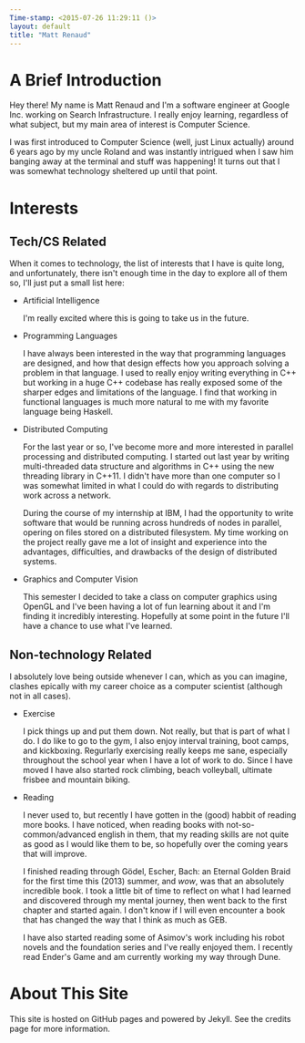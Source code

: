 ```yaml
---
Time-stamp: <2015-07-26 11:29:11 ()>
layout: default
title: "Matt Renaud"
---
```


# A Brief Introduction

Hey there! My name is Matt Renaud and I'm a software engineer at
Google Inc. working on Search Infrastructure.  I really enjoy
learning, regardless of what subject, but my main area of interest is
Computer Science.

I was first introduced to Computer Science (well, just Linux actually)
around 6 years ago by my uncle Roland and was instantly intrigued when
I saw him banging away at the terminal and stuff was happening! It
turns out that I was somewhat technology sheltered up until that
point.


# Interests

## Tech/CS Related

When it comes to technology, the list of interests that I have is
quite long, and unfortunately, there isn't enough time in the day to
explore all of them so, I'll just put a small list here:

- <span class="heading">Artificial Intelligence</span>

  I'm really excited where this is going to take us in the future.

- <span class="heading">Programming Languages</span>

  I have always been interested in the way that programming languages
  are designed, and how that design effects how you approach solving a
  problem in that language.  I used to really enjoy writing everything
  in C++ but working in a huge C++ codebase has really exposed some of
  the sharper edges and limitations of the language. I find that
  working in functional languages is much more natural to me with my
  favorite language being Haskell.

- <span class="heading">Distributed Computing</span>

  For the last year or so, I've become more and more interested in
  parallel processing and distributed computing. I started out last
  year by writing multi-threaded data structure and algorithms in
  C++ using the new threading library in C++11. I didn't have more
  than one computer so I was somewhat limited in what I could do
  with regards to distributing work across a network.

  During the course of my internship at IBM, I had the opportunity to
  write software that would be running across hundreds of nodes in
  parallel, opering on files stored on a distributed filesystem. My
  time working on the project really gave me a lot of insight and
  experience into the advantages, difficulties, and drawbacks of the
  design of distributed systems.

- <span class="heading">Graphics and Computer Vision</span>

  This semester I decided to take a class on computer graphics using
  OpenGL and I've been having a lot of fun learning about it and I'm
  finding it incredibly interesting. Hopefully at some point in the
  future I'll have a chance to use what I've learned.

## Non-technology Related

I absolutely love being outside whenever I can, which as you can
imagine, clashes epically with my career choice as a computer
scientist (although not in all cases).

- <span class="heading">Exercise</span>

  I pick things up and put them down. Not really, but that is part of
  what I do. I do like to go to the gym, I also enjoy interval
  training, boot camps, and kickboxing. Regurlarly exercising really
  keeps me sane, especially throughout the school year when I have a
  lot of work to do. Since I have moved I have also started rock
  climbing, beach volleyball, ultimate frisbee and mountain biking.

- <span class="heading">Reading</span>

  I never used to, but recently I have gotten in the (good) habbit of
  reading more books. I have noticed, when reading books with
  not-so-common/advanced english in them, that my reading skills are
  not quite as good as I would like them to be, so hopefully over the
  coming years that will improve.

  I finished reading through Gödel, Escher, Bach: an Eternal Golden
  Braid for the first time this (2013) summer, and *wow*, was that an
  absolutely incredible book. I took a little bit of time to reflect
  on what I had learned and discovered through my mental journey, then
  went back to the first chapter and started again. I don't know if I
  will even encounter a book that has changed the way that I think as
  much as GEB.

  I have also started reading some of Asimov's work including his
  robot novels and the foundation series and I've really enjoyed
  them. I recently read Ender's Game and am currently working my way
  through Dune.
  

# About This Site

This site is hosted on GitHub pages and powered by Jekyll. See the
credits page for more information.

